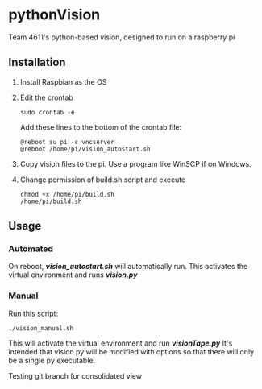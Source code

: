 # pythonVision
Team 4611's python-based vision, designed to run on a raspberry pi

## Installation
1) Install Raspbian as the OS
2) Edit the crontab
    ```
    sudo crontab -e
    ```
    
    Add these lines to the bottom of the crontab file:
    
    ```
    @reboot su pi -c vncserver
    @reboot /home/pi/vision_autostart.sh
    ```
    
3) Copy vision files to the pi.  Use a program like WinSCP if on Windows.
    
4) Change permission of build.sh script and execute
    ```
    chmod +x /home/pi/build.sh
    /home/pi/build.sh
    ```

## Usage
### Automated
On reboot, *__vision_autostart.sh__* will automatically run.  This activates the virtual environment and runs *__vision.py__*

### Manual
Run this script:
```
./vision_manual.sh
```
This will activate the virtual environment and run *__visionTape.py__*
It's intended that vision.py will be modified with options so that there will only be a single py executable.


Testing git branch for consolidated view
